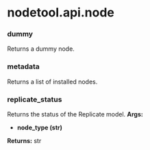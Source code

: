 # nodetool.api.node

### dummy

Returns a dummy node.
### metadata

Returns a list of installed nodes.
### replicate_status

Returns the status of the Replicate model.
**Args:**
- **node_type (str)**

**Returns:** str

